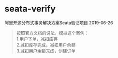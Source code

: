 # seata-verify

阿里开源分布式事务解决方案Seata验证项目
2019-06-26
> 按照官方文档的说法，模拟这个案例：
> <br/> 1.用户下单，减扣库存
> <br/> 2.减扣库存完成，减扣用户余额
> <br/> 3.减扣用户余额完成，创建订单
